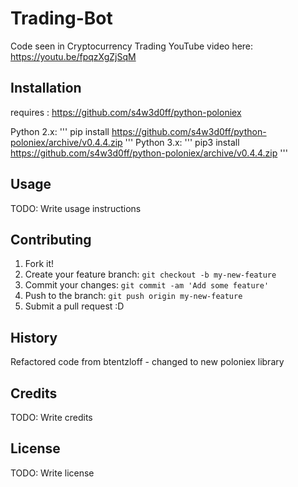 # Trading-Bot

Code seen in Cryptocurrency Trading YouTube video here: https://youtu.be/fpqzXgZjSqM

## Installation

requires : https://github.com/s4w3d0ff/python-poloniex

Python 2.x:
'''
pip install https://github.com/s4w3d0ff/python-poloniex/archive/v0.4.4.zip
'''
Python 3.x:
'''
pip3 install https://github.com/s4w3d0ff/python-poloniex/archive/v0.4.4.zip
'''
## Usage

TODO: Write usage instructions

## Contributing

1. Fork it!
2. Create your feature branch: `git checkout -b my-new-feature`
3. Commit your changes: `git commit -am 'Add some feature'`
4. Push to the branch: `git push origin my-new-feature`
5. Submit a pull request :D

## History

Refactored code from btentzloff - changed to new poloniex library

## Credits

TODO: Write credits

## License

TODO: Write license
